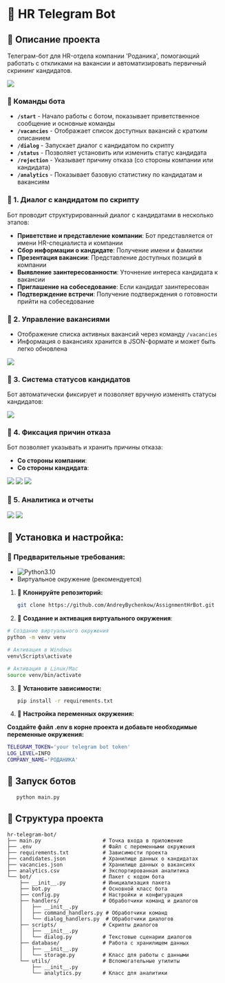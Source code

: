 # 🐍  HR Telegram Bot

## 📌 Описание проекта

Телеграм-бот для HR-отдела компании 'Роданика', помогающий работать с откликами на вакансии и автоматизировать первичный скрининг кандидатов.

![](https://i.postimg.cc/7hygq5Kv/1.jpg)

### 📅 Команды бота

- **`/start`** - Начало работы с ботом, показывает приветственное сообщение и основные команды
- **`/vacancies`** - Отображает список доступных вакансий с кратким описанием
- **`/dialog`** - Запускает диалог с кандидатом по скрипту
- **`/status`** - Позволяет установить или изменить статус кандидата
- **`/rejection`** - Указывает причину отказа (со стороны компании или кандидата)
- **`/analytics`** - Показывает базовую статистику по кандидатам и вакансиям


### 📌 1. Диалог с кандидатом по скрипту

Бот проводит структурированный диалог с кандидатами в несколько этапов:

- **Приветствие и представление компании**: Бот представляется от имени HR-специалиста и компании
- **Сбор информации о кандидате**: Получение имени и фамилии
- **Презентация вакансии**: Представление доступных позиций в компании
- **Выявление заинтересованности**: Уточнение интереса кандидата к вакансии
- **Приглашение на собеседование**: Если кандидат заинтересован
- **Подтверждение встречи**: Получение подтверждения о готовности прийти на собеседование


### 📌 2. Управление вакансиями

- Отображение списка активных вакансий через команду `/vacancies`
- Информация о вакансиях хранится в JSON-формате и может быть легко обновлена

![](https://i.postimg.cc/cLKMMGgb/image.jpg)

### 📌 3. Система статусов кандидатов

Бот автоматически фиксирует и позволяет вручную изменять статусы кандидатов:

![](https://i.postimg.cc/fLM8vghS/image.jpg)


### 📌 4. Фиксация причин отказа

Бот позволяет указывать и хранить причины отказа:
- **Со стороны компании**: 
- **Со стороны кандидата**:

![](https://i.postimg.cc/TP50GLr0/1.jpg)
![](https://i.postimg.cc/nz8kLF2J/3.jpg)
![](https://i.postimg.cc/hj90zkZ7/2.jpg)

### 📌 5. Аналитика и отчеты

![](https://i.postimg.cc/g0k3gw04/1.jpg)
![](https://i.postimg.cc/x1PKGG9c/anakliticf-2.jpg)


## 📌 Установка и настройка:

### 🔧 Предварительные требования:

- ![Python3.10](https://i.postimg.cc/NjHrf10B/python-3-10-3-12-3-13.jpg)
- Виртуальное окружение (рекомендуется)

1. 📌 **Клонируйте репозиторий:**
   ```bash
   git clone https://github.com/AndreyBychenkow/AssignmentHrBot.git
   ```

2. 📌 **Создание и активация виртуального окружения**:
```bash
# Создание виртуального окружения
python -m venv venv

# Активация в Windows
venv\Scripts\activate

# Активация в Linux/Mac
source venv/bin/activate
```
   
3. 📌 **Установите зависимости:**
   ```bash
   pip install -r requirements.txt   
   ```
   
4. 📌 **Настройка переменных окружения:**

**Создайте файл .env в корне проекта и добавьте необходимые переменные окружения:**

```bash
TELEGRAM_TOKEN='your telegram bot token'
LOG_LEVEL=INFO
COMPANY_NAME='РОДАНИКА'
```

## 🚀 Запуск ботов

```bash
   python main.py  
```

## 🧷 Структура проекта

```
hr-telegram-bot/
├── main.py                    # Точка входа в приложение
├── .env                       # Файл с переменными окружения
├── requirements.txt           # Зависимости проекта
├── candidates.json            # Хранилище данных о кандидатах
├── vacancies.json             # Хранилище данных о вакансиях
├── analytics.csv              # Экспортированная аналитика
└── bot/                       # Пакет с кодом бота
    ├── __init__.py            # Инициализация пакета
    ├── bot.py                 # Основной класс бота
    ├── config.py              # Настройки и конфигурация
    ├── handlers/              # Обработчики команд и диалогов
    │   ├── __init__.py
    │   ├── command_handlers.py # Обработчики команд
    │   └── dialog_handlers.py  # Обработчики диалогов
    ├── scripts/               # Скрипты диалогов
    │   ├── __init__.py
    │   └── dialog.py          # Текстовые сценарии диалогов
    ├── database/              # Работа с хранилищем данных
    │   ├── __init__.py
    │   └── storage.py         # Класс для работы с данными
    └── utils/                 # Вспомогательные утилиты
        ├── __init__.py
        └── analytics.py       # Класс для аналитики
```

